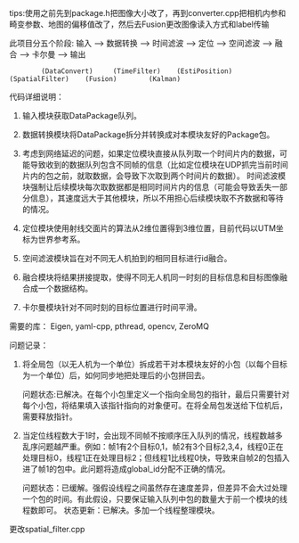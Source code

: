 tips:使用之前先到package.h把图像大小改了，再到converter.cpp把相机内参和畸变参数、地图的偏移值改了，然后去Fusion更改图像读入方式和label传输

此项目分五个阶段:
输入    ——>    数据转换    ——>    时间滤波    ——>    定位    ——>    空间滤波    ——>    融合    ——>    卡尔曼    ——>    输出

            (DataConvert)     (TimeFilter)    (EstiPosition)   (SpatialFilter)    (Fusion)        (Kalman)

代码详细说明：
1. 输入模块获取DataPackage队列。

2. 数据转换模块将DataPackage拆分并转换成对本模块友好的Package包。

3. 考虑到网络延迟的问题，如果定位模块直接从队列取一个时间片内的数据，可能导致收到的数据队列包含不同帧的信息（比如定位模块在UDP抓完当前时间片内的包之前，就取数据，会导致下次取到两个时间片的数据）。
时间滤波模块强制让后续模块每次取数据都是相同时间片内的信息（可能会导致丢失一部分信息），其速度远大于其他模块，所以不用担心后续模块取不齐数据和等待的情况。

4. 定位模块使用射线交面片的算法从2维位置得到3维位置，目前代码以UTM坐标为世界参考系。

5. 空间滤波模块旨在对不同无人机拍到的相同目标进行id融合。

6. 融合模块将结果拼接提取，使得不同无人机同一时刻的目标信息和目标图像融合成一个数据结构。

7. 卡尔曼模块针对不同时刻的目标位置进行时间平滑。

需要的库：
Eigen, 
yaml-cpp, 
pthread, 
opencv,
ZeroMQ


问题记录：
1. 将全局包（以无人机为一个单位）拆成若干对本模块友好的小包（以每个目标为一个单位）后，如何同步地把处理后的小包拼回去。

   问题状态:已解决。在每个小包里定义一个指向全局包的指针，最后只需要针对每个小包，将结果填入该指针指向的对象便可。在将全局包发送给下位机后，需要释放指针。

2. 当定位线程数大于1时，会出现不同帧不按顺序压入队列的情况，线程数越多乱序问题越严重。例如：帧1有2个目标0,1，帧2有3个目标2,3,4，线程0正在处理目标0，线程1正在处理目标2；但线程1比线程0快，导致来自帧2的包插入进了帧1的包中。此问题将造成global_id分配不正确的情况。

   问题状态：已缓解。强假设线程之间虽然存在速度差异，但差异不会大过处理一个包的时间。有此假设，只要保证输入队列中包的数量大于前一个模块的线程数即可。
   状态更新：已解决。多加一个线程整理模块。



更改spatial_filter.cpp